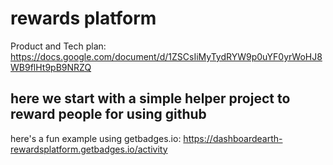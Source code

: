 # rewards platform

Product and Tech plan: https://docs.google.com/document/d/1ZSCsIiMyTydRYW9p0uYF0yrWoHJ8WB9flHt9pB9NRZQ

## here we start with a simple helper project to reward people for using github

here's a fun example using getbadges.io: https://dashboardearth-rewardsplatform.getbadges.io/activity


